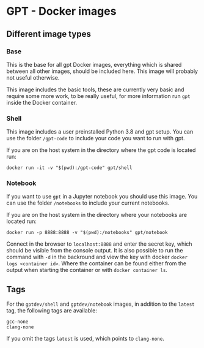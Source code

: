 # GPT - Docker images

## Different image types

### Base

This is the base for all gpt Docker images, everything which is shared between all other images, should be included here. This image will probably not useful otherwise.

This image includes the basic tools, these are currently very basic and require some more work, to be really useful, for more information run `gpt` inside the Docker container.

### Shell

This image includes a user preinstalled Python 3.8 and gpt setup. You can use the folder `/gpt-code` to include your code you want to run with gpt.

If you are on the host system in the directory where the gpt code is located run:
```
docker run -it -v "$(pwd):/gpt-code" gpt/shell
```

### Notebook

If you want to use `gpt` in a Jupyter notebook you should use this image. You can use the folder `/notebooks` to include your current notebooks.

If you are on the host system in the directory where your notebooks are located run:
```
docker run -p 8888:8888 -v "$(pwd):/notebooks" gpt/notebook
```

Connect in the browser to `localhost:8888` and enter the secret key, which should be visible from the console output.
It is also possible to run the command with `-d` in the backround and view the key with docker `docker logs <container id>`. Where the container can be found either from the output when starting the container or with `docker container ls`.

## Tags

For the `gptdev/shell` and `gptdev/notebook` images, in addition to the `latest` tag, the following tags are available:
```
gcc-none
clang-none
```

If you omit the tags `latest` is used, which points to `clang-none`.

